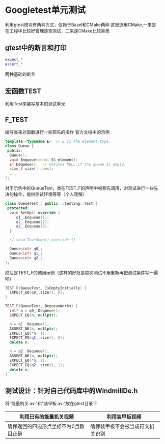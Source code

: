 # Googletest单元测试
利用gtest模块有两种方式，依赖于Bazel和CMake两种
这里选用CMake,一来是在工程中比较好管理是否测试，二来是CMake比较熟悉
## gtest中的断言和打印
``` c++
expect_*
assert_*
```
两种基础的断言
## 宏函数TEST
利用Test来编写基本的测试单元
## F_TEST
编写类来对函数进行一些预先的操作
官方文档中的示例
```c++
template <typename E>  // E is the element type.
class Queue {
 public:
  Queue();
  void Enqueue(const E& element);
  E* Dequeue();  // Returns NULL if the queue is empty.
  size_t size() const;
  ...
};
```
对于示例中的QueueTest，类在TEST_F的声明中被预先调用，对测试进行一些先决的操作，提供测试环境等等（个人理解）
```c++
class QueueTest : public ::testing::Test {
 protected:
  void SetUp() override {
     q1_.Enqueue(1);
     q2_.Enqueue(2);
     q2_.Enqueue(3);
  }

  // void TearDown() override {}

  Queue<int> q0_;
  Queue<int> q1_;
  Queue<int> q2_;
};
```
然后是TEST_F的调用示例（这样的好处是每次测试不用重新再把测试条件写一遍吧）
```c++
TEST_F(QueueTest, IsEmptyInitially) {
  EXPECT_EQ(q0_.size(), 0);
}

TEST_F(QueueTest, DequeueWorks) {
  int* n = q0_.Dequeue();
  EXPECT_EQ(n, nullptr);

  n = q1_.Dequeue();
  ASSERT_NE(n, nullptr);
  EXPECT_EQ(*n, 1);
  EXPECT_EQ(q1_.size(), 0);
  delete n;

  n = q2_.Dequeue();
  ASSERT_NE(n, nullptr);
  EXPECT_EQ(*n, 2);
  EXPECT_EQ(q2_.size(), 1);
  delete n;
}
```
## 测试设计：针对自己代码库中的WindmillDe.h
将“能量机关.avi”和“装甲板.avi”放在gtest目录下

 |利用已有的能量机关视频| 利用装甲板视频|
 |---|---|
 |确保返回的四边形点坐标不为0且数目正确|确保装甲板不会被当成符文机关识别|